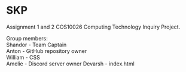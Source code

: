 # SKP
Assignment 1 and 2 COS10026 Computing Technology Inquiry Project.

Group members:  
Shandor - Team Captain  
Anton - GitHub repository owner  
William - CSS  
Amelie - Discord server owner
Devarsh - index.html
